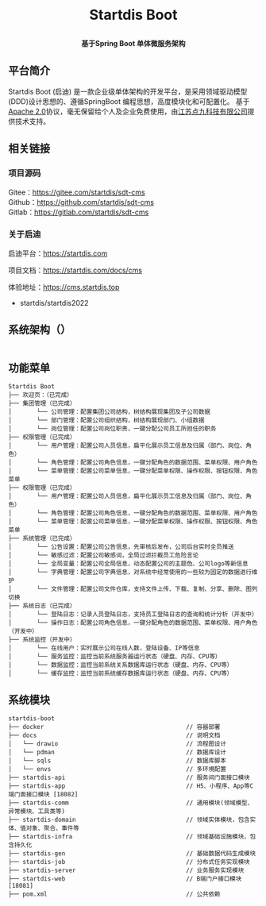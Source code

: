 <h1 align="center" style="margin: 30px 0 30px; font-weight: bold;">Startdis Boot</h1>
<h4 align="center">基于Spring Boot 单体微服务架构</h4>

## 平台简介

Startdis Boot (启迪) 是一款企业级单体架构的开发平台，是采用领域驱动模型(DDD)设计思想的、遵循SpringBoot 编程思想，高度模块化和可配置化。 基于[Apache 2.0](https://www.apache.org/licenses/LICENSE-2.0)协议，毫无保留给个人及企业免费使用，由[江苏点九科技有限公司](https://dianjiu.cc)提供技术支持。

## 相关链接
### 项目源码
Gitee：https://gitee.com/startdis/sdt-cms  
Github：https://github.com/startdis/sdt-cms  
Gitlab：https://gitlab.com/startdis/sdt-cms

### 关于启迪
启迪平台：https://startdis.com

项目文档：https://startdis.com/docs/cms

体验地址：https://cms.startdis.top
- startdis/startdis2022

## 系统架构（）

<img src=""/>

## 功能菜单
~~~
Startdis Boot    
├── 欢迎页：（已完成）                                                
├── 集团管理（已完成）                                                  
│       └── 公司管理：配置集团公司结构，树结构展现集团及子公司数据
│       └── 部门管理：配置公司组织结构，树结构展现部门、小组数据
│       └── 岗位管理：配置公司岗位职责，一键分配公司员工所担任的职务
├── 权限管理（已完成）                                                  
│       └── 用户管理：配置公司人员信息，扁平化展示员工信息及归属（部门、岗位、角色）
│       └── 角色管理：配置公司角色信息，一键分配角色的数据范围、菜单权限、用户角色
│       └── 菜单管理：配置公司菜单信息，一键分配菜单权限、操作权限、按钮权限、角色菜单
├── 权限管理（已完成）                                                  
│       └── 用户管理：配置公司人员信息，扁平化展示员工信息及归属（部门、岗位、角色）
│       └── 角色管理：配置公司角色信息，一键分配角色的数据范围、菜单权限、用户角色
│       └── 菜单管理：配置公司菜单信息，一键分配菜单权限、操作权限、按钮权限、角色菜单
├── 系统管理（已完成）                                                  
│       └── 公告设置：配置公司公告信息，先审核后发布，公司后台实时全员推送
│       └── 敏感过滤：配置公司敏感词，全局过滤拦截员工危险言论
│       └── 全局变量：配置公司全局信息，动态配置公司的主题色、公司logo等新信息
│       └── 字典管理：配置公司字典信息，对系统中经常使用的一些较为固定的数据进行维护
│       └── 文件管理：配置公司文件仓库，支持文件上传、下载、复制、分享、删除、图列切换
├── 系统日志（已完成）                                                  
│       └── 登陆日志：记录人员登陆日志，支持员工登陆日志的查询和统计分析（开发中）
│       └── 操作日志：配置公司角色信息，一键分配角色的数据范围、菜单权限、用户角色（开发中）
├── 系统监控（开发中）                                                  
│       └── 在线用户：实时展示公司在线人数，登陆设备、IP等信息
│       └── 服务监控：监控当前系统服务器运行状态（硬盘、内存、CPU等）
│       └── 数据监控：监控当前系统关系数据库运行状态（硬盘、内存、CPU等）
│       └── 缓存监控：监控当前系统缓存数据库运行状态（硬盘、内存、CPU等）
~~~

## 系统模块

~~~
startdis-boot     
├── docker                                        // 容器部署
├── docs                                          // 说明文档
│   └── drawio                                    // 流程图设计
│   └── pdman                                     // 数据库设计
│   └── sqls                                      // 数据库脚本
│   └── envs                                      // 多环境配置
├── startdis-api                                  // 服务间门面接口模块
├── startdis-app                                  // H5、小程序、App等C端门面接口模块 [18082]
├── startdis-comm                                 // 通用模块(领域模型、异常模块、工具类等)
├── startdis-domain                               // 领域实体模块，包含实体、值对象、聚合、事件等
├── startdis-infra                                // 领域基础设施模块，包含持久化
├── startdis-gen                                  // 基础数据代码生成模块
├── startdis-job                                  // 分布式任务实现模块
├── startdis-server                               // 业务服务实现模块
├── startdis-web                                  // B端门户接口模块 [18081]
├── pom.xml                                       // 公共依赖
~~~

